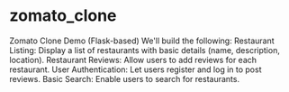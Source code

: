 # zomato_clone
 Zomato Clone Demo (Flask-based) We'll build the following:  Restaurant Listing: Display a list of restaurants with basic details (name, description, location). Restaurant Reviews: Allow users to add reviews for each restaurant. User Authentication: Let users register and log in to post reviews. Basic Search: Enable users to search for restaurants.
